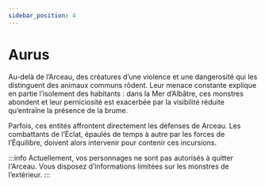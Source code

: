 ```yaml
---
sidebar_position: 4
---
```


# Aurus

Au-delà de l’Arceau, des créatures d’une violence et une dangerosité qui les distinguent des animaux communs rôdent. Leur menace constante explique en partie l’isolement des habitants : dans la Mer d’Albâtre, ces monstres abondent et leur perniciosité est exacerbée par la visibilité réduite qu’entraîne la présence de la brume.

Parfois, ces entités affrontent directement les défenses de Arceau. Les combattants de l’Éclat, épaulés de temps à autre par les forces de l’Équilibre, doivent alors intervenir pour contenir ces incursions.

:::info
Actuellement, vos personnages ne sont pas autorisés à quitter l'Arceau.
Vous disposez d’informations limitées sur les monstres de l’extérieur.
:::